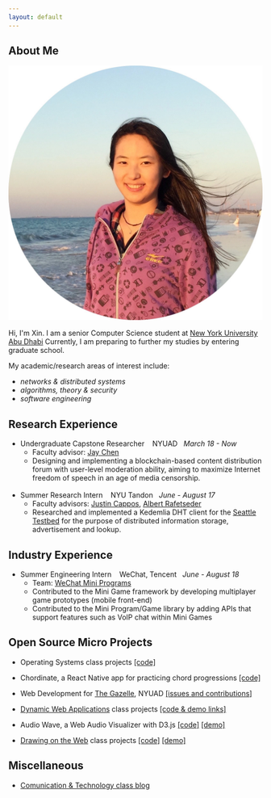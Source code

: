 ```yaml
---
layout: default
---
```


## About Me

<img class="profile-picture" src="media/profile.jpeg">

Hi, I'm Xin. I am a senior Computer Science student at
<a href="https://nyuad.nyu.edu/en/" target="_blank">New York University Abu Dhabi</a>
Currently, I am preparing to further my studies by entering graduate school.

My academic/research areas of interest include:
+ _networks & distributed systems_
+ _algorithms, theory & security_
+ _software engineering_

## Research Experience

* Undergraduate Capstone Researcher &nbsp;&nbsp; NYUAD &nbsp; _March 18 - Now_
  + Faculty advisor: <a href="https://cs.nyu.edu/~jchen/" target="_blank">Jay Chen</a>
  + Designing and implementing a blockchain-based content distribution forum with user-level moderation ability,
  aiming to maximize Internet freedom of speech in an age of media censorship.
<br/><br/>
* Summer Research Intern &nbsp;&nbsp; NYU Tandon &nbsp; _June - August 17_
  + Faculty advisors:
  <a href="https://ssl.engineering.nyu.edu/people#faculty" target="_blank">Justin Cappos</a>,
  <a href="https://ssl.engineering.nyu.edu/people#faculty" target="_blank">Albert Rafetseder</a>
  + Researched and implemented a Kedemlia DHT client for the <a href="https://seattle.poly.edu/html/" target="_blank">Seattle Testbed</a>
  for the purpose of distributed information storage, advertisement and lookup.

## Industry Experience

* Summer Engineering Intern &nbsp;&nbsp; WeChat, Tencent &nbsp; _June - August 18_
  + Team: <a href="https://mp.weixin.qq.com/cgi-bin/wx" target="_blank">WeChat Mini Programs</a>
  + Contributed to the Mini Game framework by developing multiplayer game prototypes (mobile front-end)
  + Contributed to the Mini Program/Game library by adding APIs that support features such as
  VoIP chat within Mini Games

## Open Source Micro Projects
* Operating Systems class projects <a href="https://github.com/CynthiaTong/os_projects" target="_blank">[code]</a>

* Chordinate, a React Native app for practicing chord progressions <a href="https://github.com/guyu96/chordinate" target="_blank">[code]</a>

* Web Development for <a href="https://www.thegazelle.org/" target="_blank">The Gazelle</a>, NYUAD
  <a href="https://github.com/thegazelle-ad/gazelle-server/issues?utf8=%E2%9C%93&q=cynthiatong+" target="_blank">[issues and contributions]</a>

* <a href="https://github.com/antiboredom/dynamicweb-2017" target="_blank">Dynamic Web Applications</a> class projects
<a href="https://github.com/CynthiaTong/dynamic-web-applications" target="_blank">[code & demo links]</a>

* Audio Wave, a Web Audio Visualizer with D3.js
<a href="https://github.com/CynthiaTong/Mashups-Projects/tree/master/Audio_Wave" target="_blank">[code]</a>
<a href="http://xt405.nyuad.im/Mashups/Audio_Wave/" target="_blank">[demo]</a>

* <a href="https://cs.nyu.edu/courses/spring17/CSCI-UA.0380-002/" target="_blank">Drawing on the Web</a> class projects
<a href="https://github.com/CynthiaTong/drawing-on-the-web" target="_blank">[code]</a>
<a href="http://xt405.nyuad.im/draw_web/" target="_blank">[demo]</a>

## Miscellaneous
* <a href="http://xt405.nyuad.im/CommTech_blog/" target="_blank">Comunication & Technology class blog</a>
